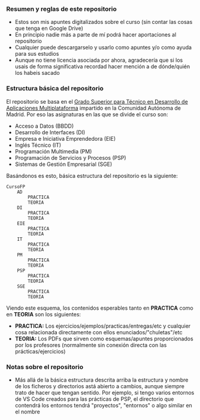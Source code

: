 <h3>Resumen y reglas de este repositorio</h3>

- Estos son mis apuntes digitalizados sobre el curso (sin contar las cosas que tenga en Google Drive)
- En principio nadie más a parte de mí podrá hacer aportaciones al repositorio
- Cualquier puede descargarselo y usarlo como apuntes y/o como ayuda para sus estudios
- Aunque no tiene licencia asociada por ahora, agradecería que si los usais de forma significativa recordad hacer mención a de dónde/quién los habeis sacado

<h3>Estructura básica del repositorio</h3>

El repositorio se basa en el [Grado Superior para Técnico en Desarrollo de Aplicaciones Multiplataforma](https://www.comunidad.madrid/sites/default/files/doc/educacion/fp/FP-Ensenanza-IFCS02-LOE-Ficha.pdf) impartido en la Comunidad Autónoma de Madrid. Por eso las asignaturas en las que se divide el curso son:

- Acceso a Datos (BBDD)
- Desarrollo de Interfaces (DI)
- Empresa e Iniciativa Emprendedora (EIE)
- Inglés Técnico (IT)
- Programación Multimedia (PM)
- Programación de Servicios y Procesos (PSP)
- Sistemas de Gestión Empresarial (SGE)

Basándonos es esto, básica estructura del repositorio es la siguiente:

    CursoFP
        AD
            PRACTICA
            TEORIA
        DI
            PRACTICA
            TEORIA
        EIE
            PRACTICA
            TEORIA
        IT
            PRACTICA
            TEORIA
        PM
            PRACTICA
            TEORIA
        PSP
            PRACTICA
            TEORIA
        SGE
            PRACTICA
            TEORIA

Viendo este esquema, los contenidos esperables tanto en **PRACTICA** como en **TEORIA** son los siguientes:

- **PRACTICA:** Los ejercicios/ejemplos/practicas/entregas/etc y cualquier cosa relacionada directamente con ellos enunciados/"chuletas"/etc
- **TEORIA:**   Los PDFs que sirven como esquemas/apuntes proporcionados por los profesores (normalmente sin conexión directa con las prácticas/ejercicios)

<h3>Notas sobre el repositorio</h3>

- Más allá de la básica estructura descrita arriba la estructura y nombre de los ficheros y directorios astá abierto a cambios, aunque siempre trato de hacer que tengan sentido. Por ejemplo, si tengo varios entornos de VS Code creados para las prácticas de PSP, el directorio que contendrá los entornos tendrá "proyectos", "entornos" o algo similar en el nombre
